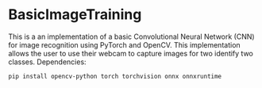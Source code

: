# BasicImageTraining
This is a an implementation of a basic Convolutional Neural Network (CNN) for image recognition using PyTorch and OpenCV. This implementation allows the user to use their webcam to capture images for two identify two classes.
Dependencies:
```
pip install opencv-python torch torchvision onnx onnxruntime
```
